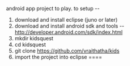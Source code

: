 android app project to play.
to setup --
1. download and install eclipse (juno or later)
2. download and install android sdk and tools -- http://developer.android.com/sdk/index.html 
3. mkdir kidsquest
4. cd kidsquest
5. git clone https://github.com/vraithatha/kids
6. import the project into eclipse
====
